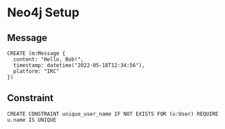 # Neo4j Setup

## Message

```cypher
CREATE (m:Message {
  content: "Hello, Bob!",
  timestamp: datetime("2022-05-18T12:34:56"),
  platform: "IRC"
})
```

## Constraint

```
CREATE CONSTRAINT unique_user_name IF NOT EXISTS FOR (u:User) REQUIRE u.name IS UNIQUE
```